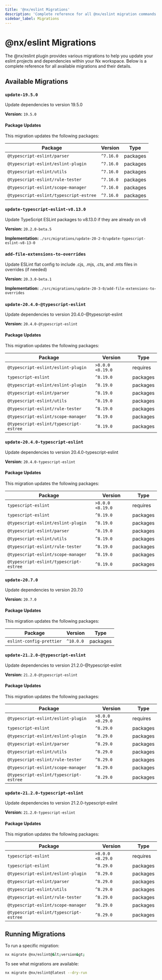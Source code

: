 ```yaml
---
title: '@nx/eslint Migrations'
description: 'Complete reference for all @nx/eslint migration commands'
sidebar_label: Migrations
---
```


# @nx/eslint Migrations

The @nx/eslint plugin provides various migrations to help you update your eslint projects and dependencies within your Nx workspace.
Below is a complete reference for all available migrations and their details.

## Available Migrations

### `update-19.5.0`

Update dependencies to version 19.5.0

**Version:** `19.5.0`

#### Package Updates

This migration updates the following packages:

| Package                                | Version   | Type     |
| -------------------------------------- | --------- | -------- |
| `@typescript-eslint/parser`            | `^7.16.0` | packages |
| `@typescript-eslint/eslint-plugin`     | `^7.16.0` | packages |
| `@typescript-eslint/utils`             | `^7.16.0` | packages |
| `@typescript-eslint/rule-tester`       | `^7.16.0` | packages |
| `@typescript-eslint/scope-manager`     | `^7.16.0` | packages |
| `@typescript-eslint/typescript-estree` | `^7.16.0` | packages |

### `update-typescript-eslint-v8.13.0`

Update TypeScript ESLint packages to v8.13.0 if they are already on v8

**Version:** `20.2.0-beta.5`

**Implementation:** `./src/migrations/update-20-2-0/update-typescript-eslint-v8-13-0`

### `add-file-extensions-to-overrides`

Update ESLint flat config to include .cjs, .mjs, .cts, and .mts files in overrides (if needed)

**Version:** `20.3.0-beta.1`

**Implementation:** `./src/migrations/update-20-3-0/add-file-extensions-to-overrides`

### `update-20.4.0-@typescript-eslint`

Update dependencies to version 20.4.0-@typescript-eslint

**Version:** `20.4.0-@typescript-eslint`

#### Package Updates

This migration updates the following packages:

| Package                                | Version          | Type     |
| -------------------------------------- | ---------------- | -------- |
| `@typescript-eslint/eslint-plugin`     | `>8.0.0 <8.19.0` | requires |
| `typescript-eslint`                    | `^8.19.0`        | packages |
| `@typescript-eslint/eslint-plugin`     | `^8.19.0`        | packages |
| `@typescript-eslint/parser`            | `^8.19.0`        | packages |
| `@typescript-eslint/utils`             | `^8.19.0`        | packages |
| `@typescript-eslint/rule-tester`       | `^8.19.0`        | packages |
| `@typescript-eslint/scope-manager`     | `^8.19.0`        | packages |
| `@typescript-eslint/typescript-estree` | `^8.19.0`        | packages |

### `update-20.4.0-typescript-eslint`

Update dependencies to version 20.4.0-typescript-eslint

**Version:** `20.4.0-typescript-eslint`

#### Package Updates

This migration updates the following packages:

| Package                                | Version          | Type     |
| -------------------------------------- | ---------------- | -------- |
| `typescript-eslint`                    | `>8.0.0 <8.19.0` | requires |
| `typescript-eslint`                    | `^8.19.0`        | packages |
| `@typescript-eslint/eslint-plugin`     | `^8.19.0`        | packages |
| `@typescript-eslint/parser`            | `^8.19.0`        | packages |
| `@typescript-eslint/utils`             | `^8.19.0`        | packages |
| `@typescript-eslint/rule-tester`       | `^8.19.0`        | packages |
| `@typescript-eslint/scope-manager`     | `^8.19.0`        | packages |
| `@typescript-eslint/typescript-estree` | `^8.19.0`        | packages |

### `update-20.7.0`

Update dependencies to version 20.7.0

**Version:** `20.7.0`

#### Package Updates

This migration updates the following packages:

| Package                  | Version   | Type     |
| ------------------------ | --------- | -------- |
| `eslint-config-prettier` | `^10.0.0` | packages |

### `update-21.2.0-@typescript-eslint`

Update dependencies to version 21.2.0-@typescript-eslint

**Version:** `21.2.0-@typescript-eslint`

#### Package Updates

This migration updates the following packages:

| Package                                | Version          | Type     |
| -------------------------------------- | ---------------- | -------- |
| `@typescript-eslint/eslint-plugin`     | `>8.0.0 <8.29.0` | requires |
| `typescript-eslint`                    | `^8.29.0`        | packages |
| `@typescript-eslint/eslint-plugin`     | `^8.29.0`        | packages |
| `@typescript-eslint/parser`            | `^8.29.0`        | packages |
| `@typescript-eslint/utils`             | `^8.29.0`        | packages |
| `@typescript-eslint/rule-tester`       | `^8.29.0`        | packages |
| `@typescript-eslint/scope-manager`     | `^8.29.0`        | packages |
| `@typescript-eslint/typescript-estree` | `^8.29.0`        | packages |

### `update-21.2.0-typescript-eslint`

Update dependencies to version 21.2.0-typescript-eslint

**Version:** `21.2.0-typescript-eslint`

#### Package Updates

This migration updates the following packages:

| Package                                | Version          | Type     |
| -------------------------------------- | ---------------- | -------- |
| `typescript-eslint`                    | `>8.0.0 <8.29.0` | requires |
| `typescript-eslint`                    | `^8.29.0`        | packages |
| `@typescript-eslint/eslint-plugin`     | `^8.29.0`        | packages |
| `@typescript-eslint/parser`            | `^8.29.0`        | packages |
| `@typescript-eslint/utils`             | `^8.29.0`        | packages |
| `@typescript-eslint/rule-tester`       | `^8.29.0`        | packages |
| `@typescript-eslint/scope-manager`     | `^8.29.0`        | packages |
| `@typescript-eslint/typescript-estree` | `^8.29.0`        | packages |

## Running Migrations

To run a specific migration:

```bash
nx migrate @nx/eslint@&lt;version&gt;
```

To see what migrations are available:

```bash
nx migrate @nx/eslint@latest --dry-run
```
